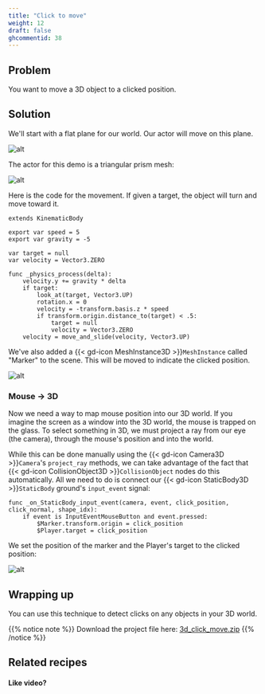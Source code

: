 ```yaml
---
title: "Click to move"
weight: 12
draft: false
ghcommentid: 38
---
```


## Problem

You want to move a 3D object to a clicked position.

## Solution

We'll start with a flat plane for our world. Our actor will move on this plane.

![alt](/godot_recipes/img/3d_click_01.png)

The actor for this demo is a triangular prism mesh:

![alt](/godot_recipes/img/3d_click_02.png)

Here is the code for the movement. If given a target, the object will turn and move toward it.

```gdscript
extends KinematicBody

export var speed = 5
export var gravity = -5

var target = null
var velocity = Vector3.ZERO

func _physics_process(delta):
    velocity.y += gravity * delta
    if target:
        look_at(target, Vector3.UP)
        rotation.x = 0
        velocity = -transform.basis.z * speed
        if transform.origin.distance_to(target) < .5:
            target = null
            velocity = Vector3.ZERO
    velocity = move_and_slide(velocity, Vector3.UP)
```

We've also added a {{< gd-icon MeshInstance3D >}}`MeshInstance` called "Marker" to the scene. This will be moved to indicate the clicked position.

![alt](/godot_recipes/img/3d_click_03.png)

### Mouse -> 3D

Now we need a way to map mouse position into our 3D world. If you imagine the screen as a window into the 3D world, the mouse is trapped on the glass. To select something in 3D, we must project a ray from our eye (the camera), through the mouse's position and into the world.

While this can be done manually using the {{< gd-icon Camera3D >}}`Camera`'s `project_ray` methods, we can take advantage of the fact that {{< gd-icon CollisionObject3D >}}`CollisionObject` nodes do this automatically. All we need to do is connect our {{< gd-icon StaticBody3D >}}`StaticBody` ground's `input_event` signal:

```gdscript
func _on_StaticBody_input_event(camera, event, click_position, click_normal, shape_idx):
    if event is InputEventMouseButton and event.pressed:
        $Marker.transform.origin = click_position
        $Player.target = click_position
```

We set the position of the marker and the Player's target to the clicked position:

![alt](/godot_recipes/img/3d_click_04.gif)

## Wrapping up

You can use this technique to detect clicks on any objects in your 3D world.

{{% notice note %}}
Download the project file here: [3d_click_move.zip](/godot_recipes/files/3d_click_move.zip)
{{% /notice %}}

## Related recipes

<!-- - [UI: Labels](/godot_recipes/ui/labels/)
- [UI: Object Healthbars](/godot_recipes/ui/unit_healthbar/) -->

#### Like video?

